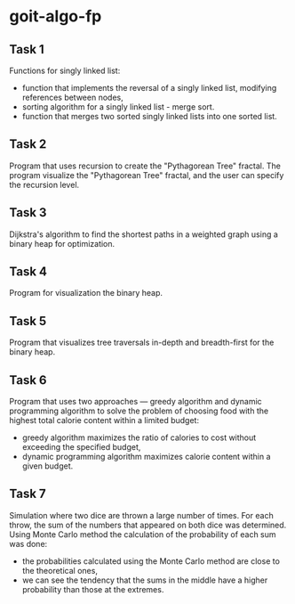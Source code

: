 # goit-algo-fp

## Task 1
Functions for singly linked list:
- function that implements the reversal of a singly linked list, modifying references between nodes,
- sorting algorithm for a singly linked list - merge sort.
- function that merges two sorted singly linked lists into one sorted list.

## Task 2
Program that uses recursion to create the "Pythagorean Tree" fractal. The program visualize the "Pythagorean Tree" fractal, and the user can specify the recursion level.

## Task 3
Dijkstra's algorithm to find the shortest paths in a weighted graph using a binary heap for optimization.

## Task 4
Program for visualization the binary heap.

## Task 5
Program that visualizes tree traversals in-depth and breadth-first for the binary heap.

## Task 6
Program that uses two approaches — greedy algorithm and dynamic programming algorithm to solve the problem of choosing food with the highest total calorie content within a limited budget:
- greedy algorithm maximizes the ratio of calories to cost without exceeding the specified budget,
- dynamic programming algorithm maximizes calorie content within a given budget.

## Task 7
Simulation where two dice are thrown a large number of times. For each throw, the sum of the numbers that appeared on both dice was determined. Using Monte Carlo method the calculation of the probability of each sum was done:
- the probabilities calculated using the Monte Carlo method are close to the theoretical ones,
- we can see the tendency that the sums in the middle have a higher probability than those at the extremes.
